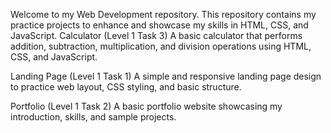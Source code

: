 Welcome to my Web Development repository. This repository contains my practice projects to enhance and showcase my skills in HTML, CSS, and JavaScript.
Calculator (Level 1 Task 3)
A basic calculator that performs addition, subtraction, multiplication, and division operations using HTML, CSS, and JavaScript.

Landing Page (Level 1 Task 1)
A simple and responsive landing page design to practice web layout, CSS styling, and basic structure.

Portfolio (Level 1 Task 2)
A basic portfolio website showcasing my introduction, skills, and sample projects.
